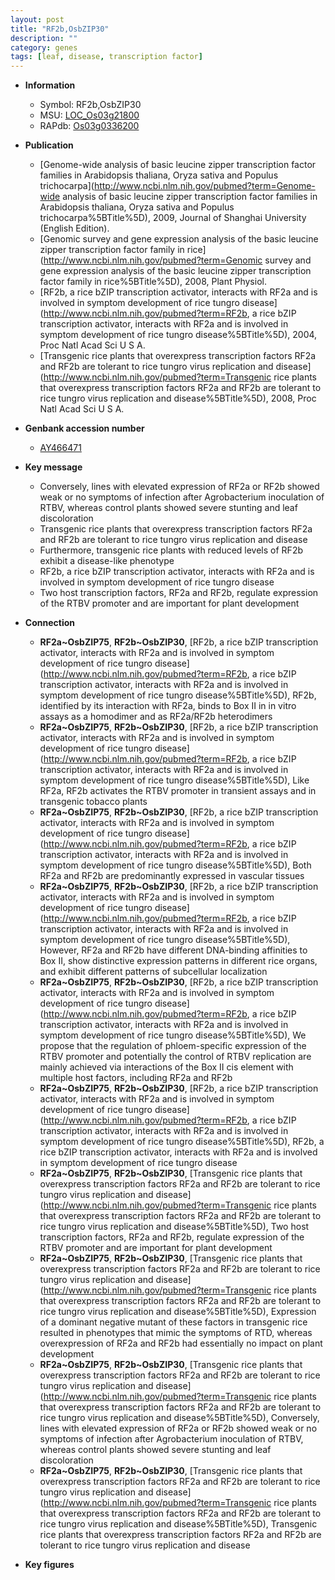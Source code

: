 ```yaml
---
layout: post
title: "RF2b,OsbZIP30"
description: ""
category: genes
tags: [leaf, disease, transcription factor]
---
```


* **Information**  
    + Symbol: RF2b,OsbZIP30  
    + MSU: [LOC_Os03g21800](http://rice.plantbiology.msu.edu/cgi-bin/ORF_infopage.cgi?orf=LOC_Os03g21800)  
    + RAPdb: [Os03g0336200](http://rapdb.dna.affrc.go.jp/viewer/gbrowse_details/irgsp1?name=Os03g0336200)  

* **Publication**  
    + [Genome-wide analysis of basic leucine zipper transcription factor families in Arabidopsis thaliana, Oryza sativa and Populus trichocarpa](http://www.ncbi.nlm.nih.gov/pubmed?term=Genome-wide analysis of basic leucine zipper transcription factor families in Arabidopsis thaliana, Oryza sativa and Populus trichocarpa%5BTitle%5D), 2009, Journal of Shanghai University (English Edition).
    + [Genomic survey and gene expression analysis of the basic leucine zipper transcription factor family in rice](http://www.ncbi.nlm.nih.gov/pubmed?term=Genomic survey and gene expression analysis of the basic leucine zipper transcription factor family in rice%5BTitle%5D), 2008, Plant Physiol.
    + [RF2b, a rice bZIP transcription activator, interacts with RF2a and is involved in symptom development of rice tungro disease](http://www.ncbi.nlm.nih.gov/pubmed?term=RF2b, a rice bZIP transcription activator, interacts with RF2a and is involved in symptom development of rice tungro disease%5BTitle%5D), 2004, Proc Natl Acad Sci U S A.
    + [Transgenic rice plants that overexpress transcription factors RF2a and RF2b are tolerant to rice tungro virus replication and disease](http://www.ncbi.nlm.nih.gov/pubmed?term=Transgenic rice plants that overexpress transcription factors RF2a and RF2b are tolerant to rice tungro virus replication and disease%5BTitle%5D), 2008, Proc Natl Acad Sci U S A.

* **Genbank accession number**  
    + [AY466471](http://www.ncbi.nlm.nih.gov/nuccore/AY466471)

* **Key message**  
    + Conversely, lines with elevated expression of RF2a or RF2b showed weak or no symptoms of infection after Agrobacterium inoculation of RTBV, whereas control plants showed severe stunting and leaf discoloration
    + Transgenic rice plants that overexpress transcription factors RF2a and RF2b are tolerant to rice tungro virus replication and disease
    + Furthermore, transgenic rice plants with reduced levels of RF2b exhibit a disease-like phenotype
    + RF2b, a rice bZIP transcription activator, interacts with RF2a and is involved in symptom development of rice tungro disease
    + Two host transcription factors, RF2a and RF2b, regulate expression of the RTBV promoter and are important for plant development

* **Connection**  
    + __RF2a~OsbZIP75__, __RF2b~OsbZIP30__, [RF2b, a rice bZIP transcription activator, interacts with RF2a and is involved in symptom development of rice tungro disease](http://www.ncbi.nlm.nih.gov/pubmed?term=RF2b, a rice bZIP transcription activator, interacts with RF2a and is involved in symptom development of rice tungro disease%5BTitle%5D),  RF2b, identified by its interaction with RF2a, binds to Box II in in vitro assays as a homodimer and as RF2a/RF2b heterodimers
    + __RF2a~OsbZIP75__, __RF2b~OsbZIP30__, [RF2b, a rice bZIP transcription activator, interacts with RF2a and is involved in symptom development of rice tungro disease](http://www.ncbi.nlm.nih.gov/pubmed?term=RF2b, a rice bZIP transcription activator, interacts with RF2a and is involved in symptom development of rice tungro disease%5BTitle%5D),  Like RF2a, RF2b activates the RTBV promoter in transient assays and in transgenic tobacco plants
    + __RF2a~OsbZIP75__, __RF2b~OsbZIP30__, [RF2b, a rice bZIP transcription activator, interacts with RF2a and is involved in symptom development of rice tungro disease](http://www.ncbi.nlm.nih.gov/pubmed?term=RF2b, a rice bZIP transcription activator, interacts with RF2a and is involved in symptom development of rice tungro disease%5BTitle%5D),  Both RF2a and RF2b are predominantly expressed in vascular tissues
    + __RF2a~OsbZIP75__, __RF2b~OsbZIP30__, [RF2b, a rice bZIP transcription activator, interacts with RF2a and is involved in symptom development of rice tungro disease](http://www.ncbi.nlm.nih.gov/pubmed?term=RF2b, a rice bZIP transcription activator, interacts with RF2a and is involved in symptom development of rice tungro disease%5BTitle%5D),  However, RF2a and RF2b have different DNA-binding affinities to Box II, show distinctive expression patterns in different rice organs, and exhibit different patterns of subcellular localization
    + __RF2a~OsbZIP75__, __RF2b~OsbZIP30__, [RF2b, a rice bZIP transcription activator, interacts with RF2a and is involved in symptom development of rice tungro disease](http://www.ncbi.nlm.nih.gov/pubmed?term=RF2b, a rice bZIP transcription activator, interacts with RF2a and is involved in symptom development of rice tungro disease%5BTitle%5D),  We propose that the regulation of phloem-specific expression of the RTBV promoter and potentially the control of RTBV replication are mainly achieved via interactions of the Box II cis element with multiple host factors, including RF2a and RF2b
    + __RF2a~OsbZIP75__, __RF2b~OsbZIP30__, [RF2b, a rice bZIP transcription activator, interacts with RF2a and is involved in symptom development of rice tungro disease](http://www.ncbi.nlm.nih.gov/pubmed?term=RF2b, a rice bZIP transcription activator, interacts with RF2a and is involved in symptom development of rice tungro disease%5BTitle%5D), RF2b, a rice bZIP transcription activator, interacts with RF2a and is involved in symptom development of rice tungro disease
    + __RF2a~OsbZIP75__, __RF2b~OsbZIP30__, [Transgenic rice plants that overexpress transcription factors RF2a and RF2b are tolerant to rice tungro virus replication and disease](http://www.ncbi.nlm.nih.gov/pubmed?term=Transgenic rice plants that overexpress transcription factors RF2a and RF2b are tolerant to rice tungro virus replication and disease%5BTitle%5D),  Two host transcription factors, RF2a and RF2b, regulate expression of the RTBV promoter and are important for plant development
    + __RF2a~OsbZIP75__, __RF2b~OsbZIP30__, [Transgenic rice plants that overexpress transcription factors RF2a and RF2b are tolerant to rice tungro virus replication and disease](http://www.ncbi.nlm.nih.gov/pubmed?term=Transgenic rice plants that overexpress transcription factors RF2a and RF2b are tolerant to rice tungro virus replication and disease%5BTitle%5D),  Expression of a dominant negative mutant of these factors in transgenic rice resulted in phenotypes that mimic the symptoms of RTD, whereas overexpression of RF2a and RF2b had essentially no impact on plant development
    + __RF2a~OsbZIP75__, __RF2b~OsbZIP30__, [Transgenic rice plants that overexpress transcription factors RF2a and RF2b are tolerant to rice tungro virus replication and disease](http://www.ncbi.nlm.nih.gov/pubmed?term=Transgenic rice plants that overexpress transcription factors RF2a and RF2b are tolerant to rice tungro virus replication and disease%5BTitle%5D),  Conversely, lines with elevated expression of RF2a or RF2b showed weak or no symptoms of infection after Agrobacterium inoculation of RTBV, whereas control plants showed severe stunting and leaf discoloration
    + __RF2a~OsbZIP75__, __RF2b~OsbZIP30__, [Transgenic rice plants that overexpress transcription factors RF2a and RF2b are tolerant to rice tungro virus replication and disease](http://www.ncbi.nlm.nih.gov/pubmed?term=Transgenic rice plants that overexpress transcription factors RF2a and RF2b are tolerant to rice tungro virus replication and disease%5BTitle%5D), Transgenic rice plants that overexpress transcription factors RF2a and RF2b are tolerant to rice tungro virus replication and disease

* **Key figures**  


